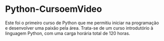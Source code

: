 # Python-CursoemVideo

Este foi o primeiro curso de Python que me permitiu iniciar na programação e desenvolver uma paixão pela área. Trata-se de um curso introdutório à linguagem Python, com uma carga horária total de 120 horas.
